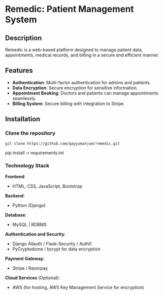 # Remedic: Patient Management System

## Description
Remedic is a web-based platform designed to manage patient data, appointments, medical records, and billing in a secure and efficient manner.

## Features
- **Authentication**: Multi-factor authentication for admins and patients.
- **Data Encryption**: Secure encryption for sensitive information.
- **Appointment Booking**: Doctors and patients can manage appointments seamlessly.
- **Billing System**: Secure billing with integration to Stripe.

## Installation
### Clone the repository
```bash
git clone https://github.com/qayyumanjum/remedic.git
```
pip install -r requirements.txt

### Technology Stack
**Frontend**: 
- HTML, CSS, JavaScript, Bootstrap

**Backend**:
- Python (Django) 

**Database**:
- MySQL | RDBMS

**Authentication and Security**:
- Django Allauth / Flask-Security / Auth0
- PyCryptodome / bcrypt for data encryption

**Payment Gateway**:
- Stripe / Razorpay

**Cloud Services** (Optional):
- AWS (for hosting, AWS Key Management Service for encryption)
